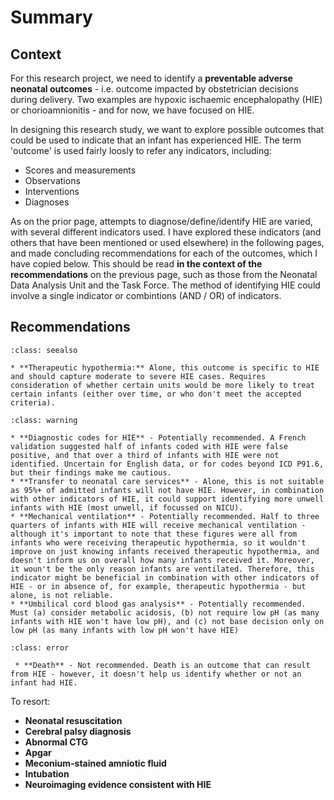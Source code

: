 # Summary

## Context

For this research project, we need to identify a **preventable adverse neonatal outcomes** - i.e. outcome impacted by obstetrician decisions during delivery. Two examples are hypoxic ischaemic encephalopathy (HIE) or chorioamnionitis - and for now, we have focused on HIE.

In designing this research study, we want to explore possible outcomes that could be used to indicate that an infant has experienced HIE. The term 'outcome' is used fairly loosly to refer any indicators, including:
* Scores and measurements
* Observations
* Interventions
* Diagnoses

As on the prior page, attempts to diagnose/define/identify HIE are varied, with several different indicators used. I have explored these indicators (and others that have been mentioned or used elsewhere) in the following pages, and made concluding recommendations for each of the outcomes, which I have copied below. This should be read **in the context of the recommendations** on the previous page, such as those from the Neonatal Data Analysis Unit and the Task Force. The method of identifying HIE could involve a single indicator or combintions (AND / OR) of indicators.

## Recommendations

`````{admonition} Recommended as stand-alone indicators
:class: seealso

* **Therapeutic hypothermia:** Alone, this outcome is specific to HIE and should capture moderate to severe HIE cases. Requires consideration of whether certain units would be more likely to treat certain infants (either over time, or who don't meet the accepted criteria).
`````

`````{admonition} Potentially recommended as combination indicators
:class: warning

* **Diagnostic codes for HIE** - Potentially recommended. A French validation suggested half of infants coded with HIE were false positive, and that over a third of infants with HIE were not identified. Uncertain for English data, or for codes beyond ICD P91.6, but their findings make me cautious.
* **Transfer to neonatal care services** - Alone, this is not suitable as 95%+ of admitted infants will not have HIE. However, in combination with other indicators of HIE, it could support identifying more unwell infants with HIE (most unwell, if focussed on NICU).
* **Mechanical ventilation** - Potentially recommended. Half to three quarters of infants with HIE will receive mechanical ventilation - although it's important to note that these figures were all from infants who were receiving therapeutic hypothermia, so it wouldn't improve on just knowing infants received therapeutic hypothermia, and doesn't inform us on overall how many infants received it. Moreover, it woun't be the only reason infants are ventilated. Therefore, this indicator might be beneficial in combination with other indicators of HIE - or in absence of, for example, therapeutic hypothermia - but alone, is not reliable.
* **Umbilical cord blood gas analysis** - Potentially recommended. Must (a) consider metabolic acidosis, (b) not require low pH (as many infants with HIE won't have low pH), and (c) not base decision only on low pH (as many infants with low pH won't have HIE)
`````

`````{admonition} Not recommended
:class: error

 * **Death** - Not recommended. Death is an outcome that can result from HIE - however, it doesn't help us identify whether or not an infant had HIE.
`````

To resort:
* **Neonatal resuscitation**
* **Cerebral palsy diagnosis**
* **Abnormal CTG**
* **Apgar**
* **Meconium-stained amniotic fluid**
* **Intubation**
* **Neuroimaging evidence consistent with HIE**